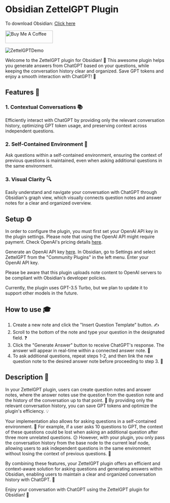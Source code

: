 # Obsidian ZettelGPT Plugin

To download Obsidian: [Click here](https://www.obsidian.md)

<a href="https://www.buymeacoffee.com/Overraddit" target="_blank"><img src="https://cdn.buymeacoffee.com/buttons/v2/default-yellow.png" alt="Buy Me A Coffee" style="height: 40px !important;width: 150px !important;"></a>

![ZettelGPTDemo](https://user-images.githubusercontent.com/30787477/233355651-81973be2-ab49-4333-88a1-f8074ac3ee14.gif)

Welcome to the ZettelGPT plugin for Obsidian! 🎉 This awesome plugin helps you generate answers from ChatGPT based on your questions, while keeping the conversation history clear and organized. Save GPT tokens and enjoy a smooth interaction with ChatGPT! 🚀

## Features 🌟

### 1. Contextual Conversations 📚

Efficiently interact with ChatGPT by providing only the relevant conversation history, optimizing GPT token usage, and preserving context across independent questions.

### 2. Self-Contained Environment 🏡

Ask questions within a self-contained environment, ensuring the context of previous questions is maintained, even when asking additional questions in the same environment.

### 3. Visual Clarity 🔍

Easily understand and navigate your conversation with ChatGPT through Obsidian's graph view, which visually connects question notes and answer notes for a clear and organized overview.

## Setup ⚙️

In order to configure the plugin, you must first set your OpenAI API key in the plugin settings. Please note that using the OpenAI API might require payment. Check OpenAI's pricing details [here](https://openai.com/pricing).

Generate an OpenAI API key [here](https://beta.openai.com/signup).
In Obsidian, go to Settings and select ZettelGPT from the "Community Plugins" in the left menu.
Enter your OpenAI API key.

Please be aware that this plugin uploads note content to OpenAI servers to be compliant with Obsidian's developer policies.

Currently, the plugin uses GPT-3.5 Turbo, but we plan to update it to support other models in the future.

## How to use 🎓

1. Create a new note and click the "Insert Question Template" button. ✍️
2. Scroll to the bottom of the note and type your question in the designated field. ❓
3. Click the "Generate Answer" button to receive ChatGPT's response. The answer will appear in real-time within a connected answer note. 🤖
4. To ask additional questions, repeat steps 1-2, and then link the new question note to the desired answer note before proceeding to step 3. 🔄

## Description 📝

In your ZettelGPT plugin, users can create question notes and answer notes, where the answer notes use the question from the question note and the history of the conversation up to that point. 📝 By providing only the relevant conversation history, you can save GPT tokens and optimize the plugin's efficiency. 💡

Your implementation also allows for asking questions in a self-contained environment. 🏡 For example, if a user asks 10 questions to GPT, the context of these questions could be lost when asking an additional question after three more unrelated questions. 😕 However, with your plugin, you only pass the conversation history from the base node to the current leaf node, allowing users to ask independent questions in the same environment without losing the context of previous questions. 🌟

By combining these features, your ZettelGPT plugin offers an efficient and context-aware solution for asking questions and generating answers within Obsidian, enabling users to maintain a clear and organized conversation history with ChatGPT. 🤖

Enjoy your conversation with ChatGPT using the ZettelGPT plugin for Obsidian! 🎈
